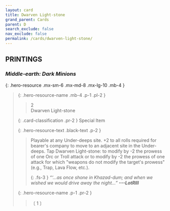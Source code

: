 ```yaml
---
layout: card
title: Dwarven Light-stone
grand_parent: Cards
parent: D
search_exclude: false
nav_exclude: false
permalink: /cards/dwarven-light-stone/
---
```


## PRINTINGS


### _Middle-earth: Dark Minions_

{: .hero-resource .mx-sm-6 .mx-md-8 .mx-lg-10 .mb-4 }
> {: .hero-resource-name .mb-4 .p-1 .pl-2 }
> > <div class="card-mp">2</div>
> > <div class="card-name">Dwarven Light-stone</div>
>
> {: .card-classification .pr-2 }
> Special Item
>
> {: .hero-resource-text .black-text .p-2 }
> > Playable at any Under-deeps site. +2 to all rolls required for bearer's company to move to an adjacent site in the Under-deeps. Tap Dwarven Light-stone: to modify by -2 the prowess of one Orc or Troll attack or to modify by -2 the prowess of one attack for which  "weapons do not modify the target's prowess" (e.g., Trap, Lava Flow, etc.). 
> > 
> > {: .fs-3 } 
> > _“‘...as once shone in Khazad-dum; and when we wished we would drive away the night...”_ ***---&#65279;LotRIII***  
> 
> {: .hero-resource-name .p-1 .pr-2 }
> > <div class="card-shield"></div>
> > <div class="card-corruption">〔 1 〕</div>
